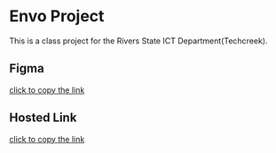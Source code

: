 # Envo Project

This is a class project for the Rivers State ICT Department(Techcreek).

## Figma 

[click to copy the link](https://www.figma.com/file/0sRqyhaSQXNyxHV4pGAePN/Envo?node-id=0%3A1)


## Hosted Link

[click to copy the link](https://delightful-daffodil-27477e.netlify.app/)

